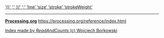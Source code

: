 [ ‘()’ ](https://processing.org/reference/parentheses.html)	[ ‘,’ ](https://processing.org/reference/comma.html)	[ ‘//’ ](https://processing.org/reference/comment.html)	[ ‘;’ ](https://processing.org/reference/semicolon.html)	[ ‘line’ ](https://processing.org/reference/line_.html)	[ ‘size’ ](https://processing.org/reference/size_.html)	[ ‘stroke’ ](https://processing.org/reference/stroke_.html)	[ ‘strokeWeight’ ](https://processing.org/reference/strokeWeight_.html)	


----
[__Processing.org__](http://Processing.org/) <https://processing.org/reference/index.html>


[Index made by _ReadAndCounts_ (c) Wojciech Borkowski](https://github.com/borkowsk/bookProcessingEN/tree/main/33_extensions/readandcounts)

